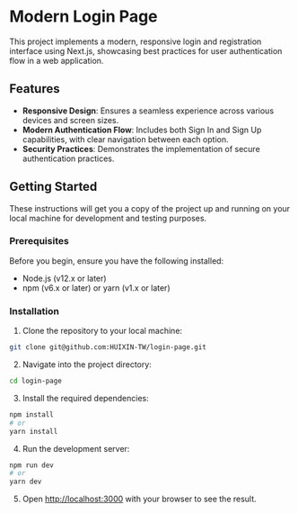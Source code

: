 # Modern Login Page

This project implements a modern, responsive login and registration interface using Next.js, showcasing best practices for user authentication flow in a web application.

## Features

- **Responsive Design**: Ensures a seamless experience across various devices and screen sizes.
- **Modern Authentication Flow**: Includes both Sign In and Sign Up capabilities, with clear navigation between each option.
- **Security Practices**: Demonstrates the implementation of secure authentication practices.

## Getting Started

These instructions will get you a copy of the project up and running on your local machine for development and testing purposes.

### Prerequisites

Before you begin, ensure you have the following installed:

- Node.js (v12.x or later)
- npm (v6.x or later) or yarn (v1.x or later)

### Installation

1. Clone the repository to your local machine:

```bash
git clone git@github.com:HUIXIN-TW/login-page.git
```

2. Navigate into the project directory:

```bash
cd login-page
```

3. Install the required dependencies:

```bash
npm install
# or
yarn install
```

4. Run the development server:

```bash
npm run dev
# or
yarn dev
```

5. Open [http://localhost:3000](http://localhost:3000) with your browser to see the result.
